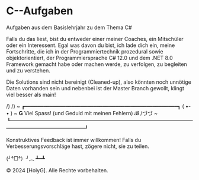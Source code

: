 # C--Aufgaben
Aufgaben aus dem Basislehrjahr zu dem Thema C#

Falls du das liest, bist du entweder einer meiner Coaches, ein Mitschüler oder ein Interessent. Egal was davon du bist, 
ich lade dich ein, meine Fortschritte, die ich in der Programmiertechnik prozedural sowie objektorientiert, 
der Programmiersprache C# 12.0 und dem .NET 8.0 Framework gemacht habe oder machen werde, zu verfolgen, zu begleiten und
zu verstehen.

Die Solutions sind nicht bereinigt (Cleaned-up), also könnten noch unnötige Daten vorhanden sein und nebenbei ist der 
Master Branch gewollt, klingt viel besser als main!

  /) /) ~ ┏━━━━━━━━━━━━━━━━━━━━━━━━━━━━━━━━━━━━━━━━━━━━━━━━━┓
( •-• ) ~ 𝐆 Viel Spass! (und Geduld mit meinen Fehlern) 𝓑
/づづ ~ ┗━━━━━━━━━━━━━━━━━━━━━━━━━━━━━━━━━━━━━━━━━━━━━━━━━━┛

Konstruktives Feedback ist immer willkommen! Falls du Verbesserungsvorschläge hast, zögere nicht, sie zu teilen.

(╯°□°）╯︵ ┻━┻

© 2024 [HolyG]. Alle Rechte vorbehalten.
